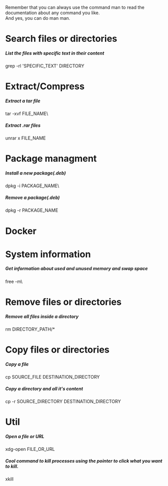 Remember that you can always use the command man to read the documentation about any command you like.\
And yes, you can do man man. 

# Search files or directories

##### List the files with specific text in their content 
grep -rl 'SPECIFIC_TEXT' DIRECTORY

# Extract/Compress 

##### Extract a tar file
tar -xvf FILE_NAME\

##### Extract .rar files
unrar x FILE_NAME

# Package managment

##### Install a new package(.deb)
dpkg -i PACKAGE_NAME\

##### Remove a package(.deb)
dpkg -r PACKAGE_NAME

# Docker

# System information

##### Get information about used and unused memory and swap space
free -m\

# Remove files or directories

##### Remove all files inside a directory
rm DIRECTORY_PATH/* 

# Copy files or directories

##### Copy a file
cp SOURCE_FILE DESTINATION_DIRECTORY 

##### Copy a directory and all it's content
cp -r SOURCE_DIRECTORY DESTINATION_DIRECTORY

# Util

##### Open a file or URL 
xdg-open FILE_OR_URL

##### Cool command to kill processes using the pointer to click what you want to kill.
xkill
